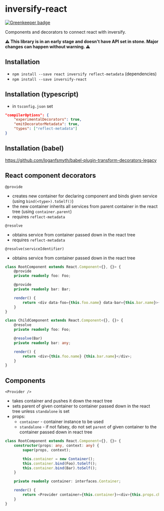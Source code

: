 # inversify-react

[![Greenkeeper badge](https://badges.greenkeeper.io/Kukkimonsuta/inversify-react.svg)](https://greenkeeper.io/)

Components and decorators to connect react with inversify.

**:warning: This library is in an early stage and doesn't have API set in stone. Major changes can happen without warning. :warning:**

## Installation

* `npm install --save react inversify reflect-metadata` (dependencies)
* `npm install --save inversify-react`

## Installation (typescript)

* in `tsconfig.json` set 
```json
"compilerOptions": {
    "experimentalDecorators": true,
    "emitDecoratorMetadata": true,
    "types": ["reflect-metadata"]
}
```

## Installation (babel)

https://github.com/loganfsmyth/babel-plugin-transform-decorators-legacy

## React component decorators

`@provide`
* creates new container for declaring component and binds given service (using `bind(<type>).toSelf()`)
* the new container inherits all services from parent container in the react tree (using `container.parent`)
* requires `reflect-metadata`

`@resolve`
* obtains service from container passed down in the react tree
* requires `reflect-metadata`

`@resolve(serviceIdentifier)`
* obtains service from container passed down in the react tree

```ts
class RootComponent extends React.Component<{}, {}> {
    @provide
    private readonly foo: Foo;

    @provide
    private readonly bar: Bar;

    render() {
        return <div data-foo={this.foo.name} data-bar={this.bar.name}>{this.props.children}</div>;
    }
}

class ChildComponent extends React.Component<{}, {}> {
    @resolve
    private readonly foo: Foo;

    @resolve(Bar)
    private readonly bar: any;

    render() {
        return <div>{this.foo.name} {this.bar.name}</div>;
    }
}
```

## Components

`<Provider />`
* takes container and pushes it down the react tree
* sets parent of given container to container passed down in the react tree unless `standalone` is set
* props:
    * `container` - container instance to be used
    * `standalone` - if not falsey, do not set `parent` of given container to the container passed down in react tree

```ts
class RootComponent extends React.Component<{}, {}> {
    constructor(props: any, context: any) {
        super(props, context);

        this.container = new Container();
        this.container.bind(Foo).toSelf();
        this.container.bind(Bar).toSelf();
    }

    private readonly container: interfaces.Container;

    render() {
        return <Provider container={this.container}><div>{this.props.children}</div></Provider>;
    }
}
```